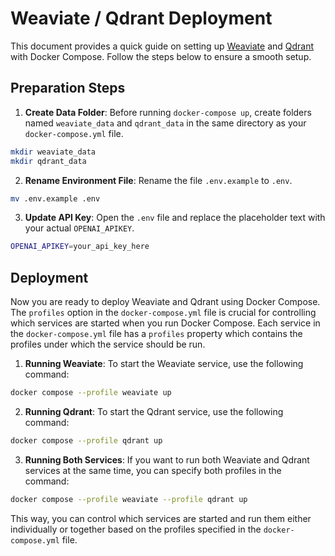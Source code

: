 # Weaviate / Qdrant Deployment

This document provides a quick guide on setting up [Weaviate](https://weaviate.io/) and [Qdrant](https://qdrant.tech/) with Docker Compose. Follow the steps below to ensure a smooth setup.

## Preparation Steps

1. **Create Data Folder**:
   Before running `docker-compose up`, create folders named `weaviate_data` and `qdrant_data` in the same directory as your `docker-compose.yml` file.

```bash
mkdir weaviate_data
mkdir qdrant_data
```

2. **Rename Environment File**:
   Rename the file `.env.example` to `.env`.

```bash
mv .env.example .env
```

3. **Update API Key**:
   Open the `.env` file and replace the placeholder text with your actual `OPENAI_APIKEY`.

```bash
OPENAI_APIKEY=your_api_key_here
```

## Deployment

Now you are ready to deploy Weaviate and Qdrant using Docker Compose. The `profiles` option in the `docker-compose.yml` file is crucial for controlling which services are started when you run Docker Compose. Each service in the `docker-compose.yml` file has a `profiles` property which contains the profiles under which the service should be run.

1. **Running Weaviate**:
   To start the Weaviate service, use the following command:

```bash
docker compose --profile weaviate up
```

2. **Running Qdrant**:
   To start the Qdrant service, use the following command:

```bash
docker compose --profile qdrant up
```

3. **Running Both Services**:
   If you want to run both Weaviate and Qdrant services at the same time, you can specify both profiles in the command:

```bash
docker compose --profile weaviate --profile qdrant up
```

This way, you can control which services are started and run them either individually or together based on the profiles specified in the `docker-compose.yml` file.
